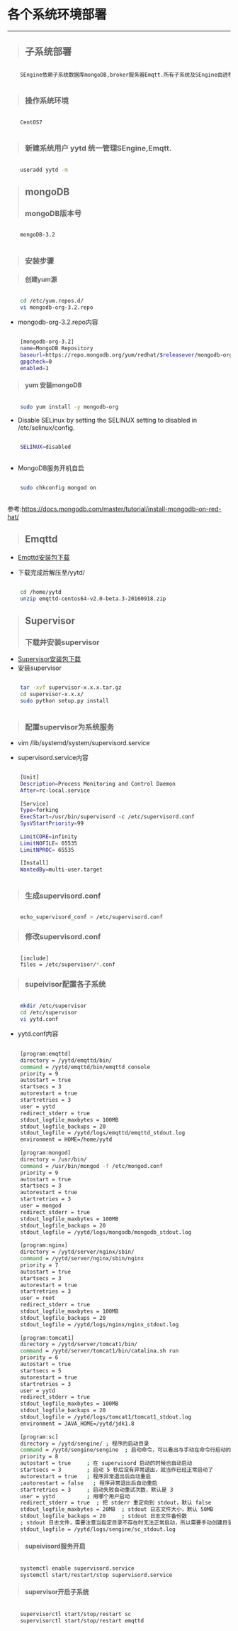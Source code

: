 各个系统环境部署
==================================================

--------------------------------------
> ## 子系统部署
```bash

	SEngine依赖子系统数据库mongoDB,broker服务器Emqtt.所有子系统及SEngine由进程管理工具Supervisor统一管理
	
```	
> ### 操作系统环境
```bash

	CentOS7
	
```
> ### 新建系统用户 yytd 统一管理SEngine,Emqtt.
```bash

	useradd yytd -m 

```

> ## mongoDB
> ### mongoDB版本号
```bash

	mongoDB-3.2
   
```
        
> ### 安装步骤

> #### 创建yum源
```bash

	cd /etc/yum.repos.d/
	vi mongodb-org-3.2.repo

```
- mongodb-org-3.2.repo内容

```bash

	[mongodb-org-3.2]
	name=MongoDB Repository
	baseurl=https://repo.mongodb.org/yum/redhat/$releasever/mongodb-org/3.2/x86_64/
	gpgcheck=0
	enabled=1

```

> #### yum 安装mongoDB
```bash

	sudo yum install -y mongodb-org

```

- Disable SELinux by setting the SELINUX setting to disabled in /etc/selinux/config.
```bash

	SELINUX=disabled
	
```

- MongoDB服务开机自启
```bash

	sudo chkconfig mongod on
	
```

参考:https://docs.mongodb.com/master/tutorial/install-mongodb-on-red-hat/


> ## Emqttd
- [Emqttd安装包下载](http://emqtt.com/downloads)

- 下载完成后解压至/yytd/
```bash

	cd /home/yytd
	unzip emqttd-centos64-v2.0-beta.3-20160918.zip

```

> ## Supervisor
> ### 下载并安装supervisor
- [Supervisor安装包下载](https://pypi.python.org/pypi/supervisor)
- 安装supervisor
```bash

	tar -xvf supervisor-x.x.x.tar.gz
	cd supervisor-x.x.x/
	sudo python setup.py install   
	
```

> ### 配置supervisor为系统服务

- vim /lib/systemd/system/supervisord.service

- supervisord.service内容
```bash

	[Unit]
	Description=Process Monitoring and Control Daemon
	After=rc-local.service
	
	[Service]
	Type=forking
	ExecStart=/usr/bin/supervisord -c /etc/supervisord.conf
	SysVStartPriority=99
	
	LimitCORE=infinity
	LimitNOFILE= 65535
	LimitNPROC= 65535
	
	[Install]
	WantedBy=multi-user.target
	
```
> ### 生成supervisord.conf
```bash

	echo_supervisord_conf > /etc/supervisord.conf

```

> ### 修改supervisord.conf
```bash

	[include]
	files = /etc/supervisor/*.conf

```
> ### supeivisor配置各子系统
```bash
	
	mkdir /etc/supervisor
	cd /etc/supervisor
	vi yytd.conf

```
- yytd.conf内容
```bash
	
	[program:emqttd]
	directory = /yytd/emqttd/bin/
	command = /yytd/emqttd/bin/emqttd console
	priority = 9
	autostart = true
	startsecs = 3
	autorestart = true
	startretries = 3
	user = yytd 
	redirect_stderr = true
	stdout_logfile_maxbytes = 100MB
	stdout_logfile_backups = 20
	stdout_logfile = /yytd/logs/emqttd/emqttd_stdout.log
	environment = HOME=/home/yytd
	
	[program:mongod]
	directory = /usr/bin/
	command = /usr/bin/mongod -f /etc/mongod.conf
	priority = 9
	autostart = true
	startsecs = 3
	autorestart = true
	startretries = 3
	user = mongod
	redirect_stderr = true
	stdout_logfile_maxbytes = 100MB
	stdout_logfile_backups = 20
	stdout_logfile = /yytd/logs/mongodb/mongodb_stdout.log
	
	[program:nginx]
	directory = /yytd/server/nginx/sbin/
	command = /yytd/server/nginx/sbin/nginx
	priority = 7
	autostart = true
	startsecs = 3
	autorestart = true
	startretries = 3
	user = root
	redirect_stderr = true
	stdout_logfile_maxbytes = 100MB
	stdout_logfile_backups = 20
	stdout_logfile = /yytd/logs/nginx/nginx_stdout.log
	
	[program:tomcat1]
	directory = /yytd/server/tomcat1/bin/
	command = /yytd/server/tomcat1/bin/catalina.sh run
	priority = 6
	autostart = true
	startsecs = 5
	autorestart = true
	startretries = 3
	user = yytd
	redirect_stderr = true
	stdout_logfile_maxbytes = 100MB
	stdout_logfile_backups = 20
	stdout_logfile = /yytd/logs/tomcat1/tomcat1_stdout.log
	environment = JAVA_HOME=/yytd/jdk1.8
	
	[program:sc]
	directory = /yytd/sengine/ ; 程序的启动目录
	command = /yytd/sengine/sengine  ; 启动命令，可以看出与手动在命令行启动的命令是一样的
	priority = 8
	autostart = true     ; 在 supervisord 启动的时候也自动启动
	startsecs = 3        ; 启动 5 秒后没有异常退出，就当作已经正常启动了
	autorestart = true   ; 程序异常退出后自动重启
	;autorestart = false   ; 程序异常退出后自动重启
	startretries = 3     ; 启动失败自动重试次数，默认是 3
	user = yytd          ; 用哪个用户启动
	redirect_stderr = true  ; 把 stderr 重定向到 stdout，默认 false
	stdout_logfile_maxbytes = 20MB  ; stdout 日志文件大小，默认 50MB
	stdout_logfile_backups = 20     ; stdout 日志文件备份数
	; stdout 日志文件，需要注意当指定目录不存在时无法正常启动，所以需要手动创建目录（supervisord 会自动创建日志文件）
	stdout_logfile = /yytd/logs/sengine/sc_stdout.log

```
> #### supeivisord服务开启
```bash
	
	systemctl enable supervisord.service
	systemctl start/restart/stop supervisord.service

```
> #### supervisor开启子系统
```bash
	
	supervisorctl start/stop/restart sc
	supervisorctl start/stop/restart emqttd

```

